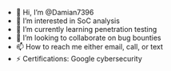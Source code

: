 - 👋 Hi, I’m @Damian7396
- 👀 I’m interested in SoC analysis
- 🌱 I’m currently learning penetration testing
- 💞️ I’m looking to collaborate on bug bounties
- 📫 How to reach me either email, call, or text 
- ⚡ Certifications: Google cybersecurity

<!---
I am a motivated security analyst seeking an entry-level cybersecurity position to apply my skills
in network security, security policy, and organizational risk management. 
--->
